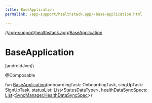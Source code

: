 ```yaml
---
title: BaseApplication
permalink: /app-support/healthstack.app/-base-application.html

---
```

//[app-support](/app-support.html)/[healthstack.app](index.html)/[BaseApplication](-base-application.html)



# BaseApplication



[androidJvm]\




@Composable



fun [BaseApplication](-base-application.html)(onboardingTask: OnboardingTask, singUpTask: SignUpTask, statusList: [List](https://kotlinlang.org/api/latest/jvm/stdlib/kotlin.collections/-list/index.html)&lt;[StatusDataType](../healthstack.app.status/-status-data-type/index.html)&gt;, healthDataSyncSpecs: [List](https://kotlinlang.org/api/latest/jvm/stdlib/kotlin.collections/-list/index.html)&lt;[SyncManager.HealthDataSyncSpec](../healthstack.app.sync/-sync-manager/-health-data-sync-spec/index.html)&gt;)




